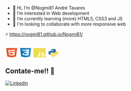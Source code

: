 - 👋 Hi, I’m @Nogmi81 André Tavares
- 👀 I’m interested in Web development
- 🌱 I’m currently learning (more) HTML5, CSS3 and JS
- 💞️ I'm looking to collaborate with more responsive web

 ⚡ https://nogmi81.github.io/Nogmi81/

<!-- <div>
  <a href="https://github.com/Nogmi81">
       <img height="180em" src="https://github-readme-stats.vercel.app/api/top-langs/?username=nogmi81&layout=compact&langs_count=16&theme=dracula"/>
  </a>
</div> -->

##
<div style="display: inline-block">
  <img align="center" alt="HTML5" height="30" width="40" src="https://raw.githubusercontent.com/devicons/devicon/master/icons/html5/html5-original.svg">
  <img align="center" alt="CSS3" height="30" width="40" src="https://raw.githubusercontent.com/devicons/devicon/master/icons/css3/css3-original.svg">
  <img align="center" alt="Js" height="30" width="40" src="https://raw.githubusercontent.com/devicons/devicon/master/icons/javascript/javascript-plain.svg">
  <img align="center" alt="Python" height="30" width="40" src="https://raw.githubusercontent.com/devicons/devicon/master/icons/python/python-original.svg">
  
</div>

##
## Contate-me!! 👋
<div>
  <a href="https://www.linkedin.com/in/andretnmiranda/" target="_blank">
    <img src="https://img.shields.io/badge/-LinkedIn-0077B5?style=for-the-badge&logo=linkedin&logoColor=white" alt="LinkedIn">
  </a>
</div>




